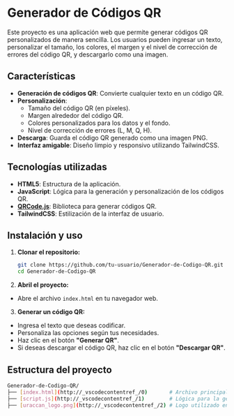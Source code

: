 # Generador de Códigos QR

Este proyecto es una aplicación web que permite generar códigos QR personalizados de manera sencilla. Los usuarios pueden ingresar un texto, personalizar el tamaño, los colores, el margen y el nivel de corrección de errores del código QR, y descargarlo como una imagen.

## Características

- **Generación de códigos QR**: Convierte cualquier texto en un código QR.
- **Personalización**:
  - Tamaño del código QR (en píxeles).
  - Margen alrededor del código QR.
  - Colores personalizados para los datos y el fondo.
  - Nivel de corrección de errores (L, M, Q, H).
- **Descarga**: Guarda el código QR generado como una imagen PNG.
- **Interfaz amigable**: Diseño limpio y responsivo utilizando TailwindCSS.

## Tecnologías utilizadas

- **HTML5**: Estructura de la aplicación.
- **JavaScript**: Lógica para la generación y personalización de los códigos QR.
- **[QRCode.js](https://github.com/soldair/node-qrcode)**: Biblioteca para generar códigos QR.
- **TailwindCSS**: Estilización de la interfaz de usuario.

## Instalación y uso

1. **Clonar el repositorio:**
   ```bash
   git clone https://github.com/tu-usuario/Generador-de-Codigo-QR.git
   cd Generador-de-Codigo-QR
   ```
2. **Abril el proyecto:**
- Abre el archivo `index.html` en tu navegador web.

3. **Generar un código QR:**
- Ingresa el texto que deseas codificar.
- Personaliza las opciones según tus necesidades.
- Haz clic en el botón **"Generar QR"**.
- Si deseas descargar el código QR, haz clic en el botón **"Descargar QR"**.

## Estructura del proyecto
```bash
Generador-de-Codigo-QR/
├── [index.html](http://_vscodecontentref_/0)       # Archivo principal de la interfaz
├── [script.js](http://_vscodecontentref_/1)        # Lógica para la generación de códigos QR
├── [uraccan_logo.png](http://_vscodecontentref_/2) # Logo utilizado en la interfaz
```